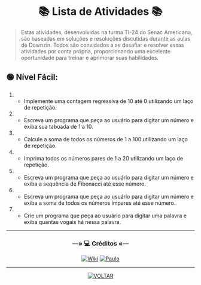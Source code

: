 <h1 align='center'>📚 Lista de Atividades 📚</h1>

> Estas atividades, desenvolvidas na turma TI-24 do Senac Americana, são baseadas em soluções e resoluções discutidas durante as aulas de Downzin. Todos são convidados a se desafiar e resolver essas atividades por conta própria, proporcionando uma excelente oportunidade para treinar e aprimorar suas habilidades.

## 🟢 Nível Fácil:

1. - Implemente uma contagem regressiva de 10 até 0 utilizando um laço de repetição.
2. - Escreva um programa que peça ao usuário para digitar um número e exiba sua tabuada de 1 a 10.
3. - Calcule a soma de todos os números de 1 a 100 utilizando um laço de repetição.
4. - Imprima todos os números pares de 1 a 20 utilizando um laço de repetição.
5. - Escreva um programa que peça ao usuário para digitar um número e exiba a sequência de Fibonacci até esse número.
6. - Escreva um programa que peça ao usuário para digitar um número e exiba a soma de todos os números ímpares até esse número.
7. - Crie um programa que peça ao usuário para digitar uma palavra e exiba quantas vogais há nessa palavra.


---
<div align="center">

### ―» 💻 Créditos «―

[![Wiki](https://img.shields.io/static/v1?label=Wiki%20TI-24&message=Clique&color=f0db4f&style=for-the-badge)](https://github.com/paulowh/TI24/wiki)
[![Paulo](https://img.shields.io/static/v1?label=Paulowh&message=Clique&color=f0db4f&style=for-the-badge)](https://github.com/paulowh)

---

[![VOLTAR](https://img.shields.io/static/v1?label=VOLTAR&message=Clique&color=f0db4f&style=for-the-badge)](../README.md)

</div>